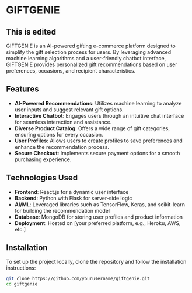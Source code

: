 # GIFTGENIE

## This is edited
GIFTGENIE is an AI-powered gifting e-commerce platform designed to simplify the gift selection process for users. By leveraging advanced machine learning algorithms and a user-friendly chatbot interface, GIFTGENIE provides personalized gift recommendations based on user preferences, occasions, and recipient characteristics.

## Features
- **AI-Powered Recommendations**: Utilizes machine learning to analyze user inputs and suggest relevant gift options.
- **Interactive Chatbot**: Engages users through an intuitive chat interface for seamless interaction and assistance.
- **Diverse Product Catalog**: Offers a wide range of gift categories, ensuring options for every occasion.
- **User Profiles**: Allows users to create profiles to save preferences and enhance the recommendation process.
- **Secure Checkout**: Implements secure payment options for a smooth purchasing experience.

## Technologies Used
- **Frontend**: React.js for a dynamic user interface
- **Backend**: Python with Flask for server-side logic
- **AI/ML**: Leveraged libraries such as TensorFlow, Keras, and scikit-learn for building the recommendation model
- **Database**: MongoDB for storing user profiles and product information
- **Deployment**: Hosted on [your preferred platform, e.g., Heroku, AWS, etc.]

## Installation
To set up the project locally, clone the repository and follow the installation instructions:

```bash
git clone https://github.com/yourusername/giftgenie.git
cd giftgenie
